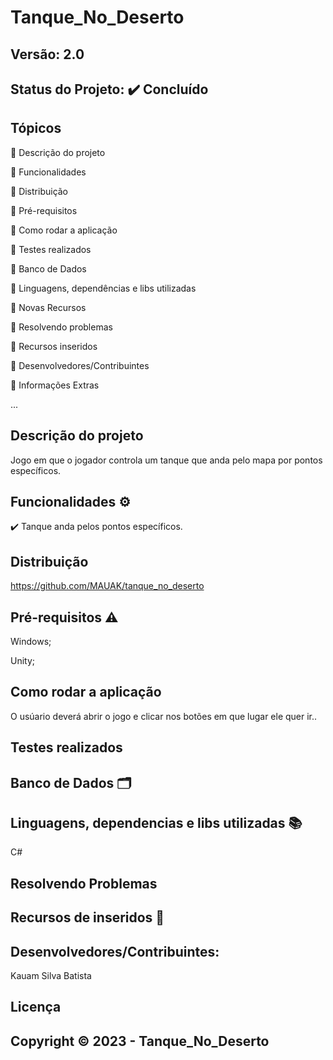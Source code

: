 # Tanque_No_Deserto
## Versão: 2.0
## Status do Projeto: ✔️ Concluído

## Tópicos
🔹 Descrição do projeto 

🔹 Funcionalidades

🔹 Distribuição

🔹 Pré-requisitos

🔹 Como rodar a aplicação

🔹 Testes realizados

🔹 Banco de Dados

🔹 Linguagens, dependências e libs utilizadas

🔹 Novas Recursos

🔹 Resolvendo problemas

🔹 Recursos inseridos 

🔹 Desenvolvedores/Contribuintes

🔹 Informações Extras


...

## Descrição do projeto
Jogo em que o jogador controla um tanque que anda pelo mapa por pontos específicos.

## Funcionalidades ⚙️
✔️ Tanque anda pelos pontos específicos.

## Distribuição
https://github.com/MAUAK/tanque_no_deserto

## Pré-requisitos ⚠️    
Windows; 

Unity; 

## Como rodar a aplicação 
O usúario deverá abrir o jogo e clicar nos botões em que lugar ele quer ir..

## Testes realizados


## Banco de Dados 🗂️


## Linguagens, dependencias e libs utilizadas 📚
C#

## Resolvendo Problemas 


## Recursos de inseridos 🧰



## Desenvolvedores/Contribuintes:
Kauam Silva Batista

## Licença

## Copyright ©️ 2023 - Tanque_No_Deserto
